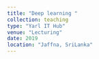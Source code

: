 ```yaml
---
title: "Deep learning "
collection: teaching
type: "Yarl IT Hub"
venue: "Lecturing"
date: 2019
location: "Jaffna, SriLanka"
---
```

